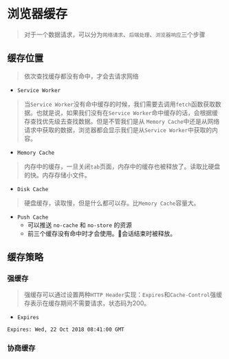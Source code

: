# 浏览器缓存
> 对于一个数据请求，可以分为`网络请求`、`后端处理`、`浏览器响应`三个步骤

## 缓存位置
> 依次查找缓存都没有命中，才会去请求网络

- `Service Worker`
> 当`Service Worker`没有命中缓存的时候，我们需要去调用`fetch`函数获取数据。也就是说，如果我们没有在`Service Worker`命中缓存的话，会根据缓存查找优先级去查找数据。但是不管我们是从 `Memory Cache`中还是从网络请求中获取的数据，浏览器都会显示我们是从`Service Worker`中获取的内容。

- `Memory Cache`
> 内存中的缓存，一旦关闭`tab`页面，内存中的缓存也被释放了。读取比硬盘的快。内存存储小文件。

- `Disk Cache`
> 硬盘缓存，读取慢，但是什么都可以存。比`Memory Cache`容量大。

+ `Push Cache`
    - 可以推送 `no-cache` 和 `no-store` 的资源
    - 前三个缓存没有命中时才会使用。会话结束时被释放。

## 缓存策略
### 强缓存
> 强缓存可以通过设置两种`HTTP Header`实现：`Expires`和`Cache-Control`强缓存表示在缓存期间不需要请求，状态码为200。

- `Expires`
```http
Expires: Wed, 22 Oct 2018 08:41:00 GMT
```
### 协商缓存